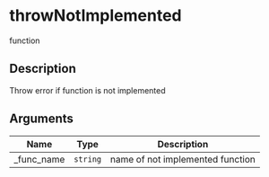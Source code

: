 # throwNotImplemented

<span class="badge badge-secondary">function</span>

## Description
Throw error if function is not implemented

## Arguments
| Name | Type | Description |
| ---- | ---- | ----------- |
| _func_name | `string` | name of not implemented function |
